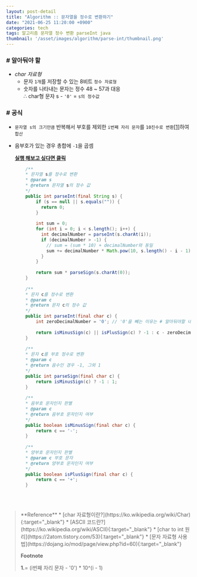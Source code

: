 ```yaml
---
layout: post-detail
title: "Algorithm :: 문자열을 정수로 변환하기"
date: "2021-06-25 11:20:00 +0900"
categories: tech
tags: 알고리즘 문자열 정수 변환 parseInt java 
thumbnail: '/asset/images/algorithm/parse-int/thumbnail.png'
---
```


### # 알아둬야 할
- *char 자료형*
    - 문자 `1개`를 저장할 수 있는 8비트 `정수 자료형`   
    - 숫자를 나타내는 문자는 정수 48 ~ 57과 대응   
    ∴ char형 문자 s - `'0'` = `s의 정수값`
    

 
### # 공식

- `문자열 s의 크기만큼` 반복해서 부호를 제외한 `i번째 자리 문자`를 `10진수로 변환`<a href="#footnote-1" class="footnote">[1]</a>하여 `합산`
- 음부호가 있는 경우 총합에 `-1`을 곱셈


    <a href="https://ideone.com/4OXink" target="_blank">
        <strong><i class="fas fa-play-circle"></i> 실행 해보고 싶다면 클릭</strong>
    </a>

    ```java
        /**
        * 문자열 s를 정수로 변환
        * @param s
        * @return 문자열 s의 정수 값
        */
        public int parseInt(final String s) {
            if (s == null || s.equals("")) {
              return 0;
            }
            
            int sum = 0;
            for (int i = 0; i < s.length(); i++) {
              int decimalNumber = parseInt(s.charAt(i));
              if (decimalNumber > -1) {
                // sum = (sum * 10) + decimalNumber와 동일
                sum += decimalNumber * Math.pow(10, s.length() - i - 1); 
              }
            }
            
            return sum * parseSign(s.charAt(0));
        }
        
        /**
        * 문자 c를 정수로 변환
        * @param c
        * @return 문자 c의 정수 값
        */
        public int parseInt(final char c) {
            int zeroDecimalNumber = '0'; // '0'을 빼는 이유는 # 알아둬야할 내용 참고
            
            return isMinusSign(c) || isPlusSign(c) ? -1 : c - zeroDecimalNumber;
        }
        
        /**
        * 문자 c를 부호 정수로 변환
        * @param c
        * @return 음수인 경우 -1, 그외 1
        */
        public int parseSign(final char c) {
            return isMinusSign(c) ? -1 : 1;
        }
        
        /**
        * 음부호 문자인지 판별
        * @param c
        * @return 음부호 문자인지 여부
        */
        public boolean isMinusSign(final char c) {
            return c == '-';
        }
        
        /**
        * 양부호 문자인지 판별
        * @param c 부호 문자
        * @return 양부호 문자인지 여부
        */
        public boolean isPlusSign(final char c) {
            return c == '+';
        }
    ```

<br/>
<br/>
<blockquote markdown="1">
**Reference**
* [char 자료형이란?](https://ko.wikipedia.org/wiki/Char){:target="_blank"}
* [ASCII 코드란?](https://ko.wikipedia.org/wiki/ASCII){:target="_blank"}
* [char to int 원리](https://2atom.tistory.com/53){:target="_blank"}
* [문자 자료형 사용법](https://dojang.io/mod/page/view.php?id=60){:target="_blank"}

<br/>

**Footnote**
<p id="footnote-1" class="footnote-desc">
    <strong class="number">1.</strong>= (i번째 자리 문자 - '0') * 10^(i - 1)&nbsp;&nbsp;&nbsp;<a href="/tech/2021/06/22/algorithm-convert-n-vs-decimal/" target="_blank"><i class="fas fa-link"></i></a>
</p>
</blockquote>
